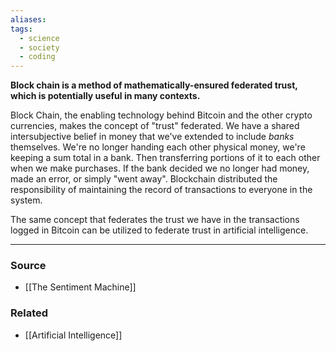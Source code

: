 ```yaml
---
aliases: 
tags:
  - science
  - society
  - coding
---
```

**Block chain is a method of mathematically-ensured federated trust, which is potentially useful in many contexts.**

Block Chain, the enabling technology behind Bitcoin and the other crypto currencies, makes the concept of "trust" federated. We have a shared intersubjective belief in money that we've extended to include *banks* themselves. We're no longer handing each other physical money, we're keeping a sum total in a bank. Then transferring portions of it to each other when we make purchases. If the bank decided we no longer had money, made an error, or simply "went away". Blockchain distributed the responsibility of maintaining the record of transactions to everyone in the system.

The same concept that federates the trust we have in the transactions logged in Bitcoin can be utilized to federate trust in artificial intelligence.

---

### Source
- [[The Sentiment Machine]]

### Related
- [[Artificial Intelligence]]